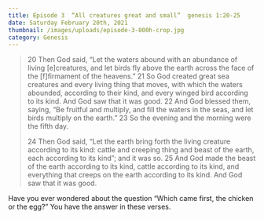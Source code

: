 ```yaml
---
title: Episode 3  “All creatures great and small”  genesis 1:20-25
date: Saturday February 20th, 2021
thumbnail: /images/uploads/episode-3-800h-crop.jpg
category: Genesis
---
```

> 20 Then God said, “Let the waters abound with an abundance of living \[e]creatures, and let birds fly above the earth across the face of the \[f]firmament of the heavens.” 21 So God created great sea creatures and every living thing that moves, with which the waters abounded, according to their kind, and every winged bird according to its kind. And God saw that it was good. 22 And God blessed them, saying, “Be fruitful and multiply, and fill the waters in the seas, and let birds multiply on the earth.” 23 So the evening and the morning were the fifth day.
>
> 24 Then God said, “Let the earth bring forth the living creature according to its kind: cattle and creeping thing and beast of the earth, each according to its kind”; and it was so. 25 And God made the beast of the earth according to its kind, cattle according to its kind, and everything that creeps on the earth according to its kind. And God saw that it was good.

Have you ever wondered about the question “Which came first, the chicken or the egg?” You have the answer in these verses.